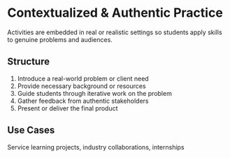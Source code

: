 # Contextualized & Authentic Practice

Activities are embedded in real or realistic settings so students apply skills to genuine problems and audiences.

## Structure
1. Introduce a real-world problem or client need
2. Provide necessary background or resources
3. Guide students through iterative work on the problem
4. Gather feedback from authentic stakeholders
5. Present or deliver the final product

## Use Cases
Service learning projects, industry collaborations, internships
